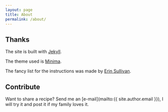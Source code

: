 ```yaml
---
layout: page
title: About
permalink: /about/
---
```


## Thanks

The site is built with 
[Jekyll](https://github.com/jekyll/jekyll).

The theme used is 
[Minima](https://github.com/jekyll/minima).

[jekyll-organization]: https://github.com/jekyll

The fancy list for the instructions was made by
[Erin Sullivan](https://codepen.io/erinesullivan/pen/qGrdGV).

## Contribute

Want to share a recipe?
Send me an [e-mail](mailto:{{ site.author.email }}),
I will try it and post it if my family loves it.
